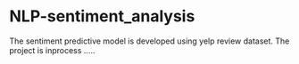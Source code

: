# NLP-sentiment_analysis
The sentiment predictive model is developed using yelp review dataset.  The project is inprocess .....
